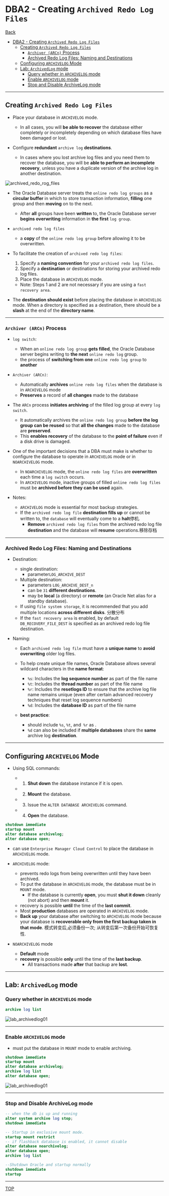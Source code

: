 # DBA2 - Creating `Archived Redo Log Files`

[Back](../../index.md)

- [DBA2 - Creating `Archived Redo Log Files`](#dba2---creating-archived-redo-log-files)
  - [Creating `Archived Redo Log Files`](#creating-archived-redo-log-files)
    - [`Archiver (ARCn)` Process](#archiver-arcn-process)
    - [Archived Redo Log Files: Naming and Destinations](#archived-redo-log-files-naming-and-destinations)
  - [Configuring `ARCHIVELOG` Mode](#configuring-archivelog-mode)
  - [Lab: `ArchivedLog` mode](#lab-archivedlog-mode)
    - [Query whether in `ARCHIVELOG` mode](#query-whether-in-archivelog-mode)
    - [Enable `ARCHIVELOG` mode](#enable-archivelog-mode)
    - [Stop and Disable ArchiveLog mode](#stop-and-disable-archivelog-mode)

---

## Creating `Archived Redo Log Files`

- Place your database in `ARCHIVELOG` mode.

  - In all cases, you will **be able to recover** the database either completely or incompletely depending on which database files have been damaged or lost.

- Configure **redundant** `archive log` **destinations**.
  - In cases where you lost archive log files and you need them to recover the database, you will be **able to perform an incomplete recovery**, unless you have a duplicate version of the archive log in another destination.

![archived_redo_rog_files](./pic/archived_redo_rog_files.png)

- The Oracle Database server treats the `online redo log groups` as a **circular buffer** in which to store transaction information, **filling** one group and then **moving** on to the next.

  - After **all** groups have been **written** to, the Oracle Database server **begins overwriting** information in **the first** `log group`.

- `archived redo log files`

  - a **copy** of the `online redo log group` before allowing it to be overwritten.

- To facilitate the creation of `archived redo log files`:

  1. Specify a **naming convention** for your `archived redo log files`.
  2. Specify a **destination** or destinations for storing your archived redo log files.
  3. Place the database in `ARCHIVELOG` mode.

  - Note: Steps 1 and 2 are not necessary if you are using a `fast recovery area`.

- The **destination should exist** before placing the database in `ARCHIVELOG` mode. When a directory is specified as a destination, there should be a **slash** at the end of the **directory name**.

---

### `Archiver (ARCn)` Process

- `log switch`:

  - When an `online redo log group` **gets filled**, the Oracle Database server begins writing to **the next** `online redo log` group.
  - the process of **switching from one** `online redo log group` to **another**

- `Archiver (ARCn)`:

  - Automatically **archives** `online redo log files` when the database is in `ARCHIVELOG` mode
  - **Preserves** a record of **all changes** made to the database

- The `ARCn` process **initiates archiving** of the filled log group at every `log switch`.

  - It automatically archives the `online redo log group` **before the log group can be reused** so that **all the changes** made to the database are **preserved**.
  - This **enables recovery** of the database to the **point of failure** even if a disk drive is damaged.

- One of the important decisions that a DBA must make is whether to configure the database to operate in `ARCHIVELOG` mode or in `NOARCHIVELOG` mode.

  - In `NOARCHIVELOG` mode, the `online redo log files` are **overwritten** each time a `log switch` occurs.
  - In `ARCHIVELOG` mode, inactive groups of filled `online redo log files` must be **archived before they can be used** again.

- Notes:
  - `ARCHIVELOG` mode is essential for most backup strategies.
  - If the `archived redo log file` **destination fills up** or cannot be written to, the `database` will eventually come to a **halt**停机.
    - **Remove** `archived redo log files` from the archived redo log file **destination** and the database will **resume** operations.移除存档

---

### Archived Redo Log Files: Naming and Destinations

- Destination:

  - single destination:
    - parameter`LOG_ARCHIVE_DEST`
  - Multiple destination:
    - parameters `LOG_ARCHIVE_DEST_n`
    - can be `31` **different destinations**.
    - may be **local** (a directory) or **remote** (an Oracle Net alias for a standby database).
  - If using `file system storage`, it is recommended that you add multiple locations **across different disks**. 分散分布
  - If the `fast recovery area` is enabled, by default `DB_RECOVERY_FILE_DEST` is specified as an archived redo log file destination.

- Naming:

  - Each `archived redo log file` must have a **unique name** to **avoid overwriting** older log files.
  - To help create unique file names, Oracle Database allows several wildcard characters in the **name format**:

    - `%s`: Includes the **log sequence number** as part of the file name
    - `%t`: Includes the **thread number** as part of the file name
    - `%r`: Includes the **resetlogs ID** to ensure that the archive log file name remains unique (even after certain advanced recovery techniques that reset log sequence numbers)
    - `%d`: Includes the **database ID** as part of the file name

  - **best practice**:
    - should include `%s`, `%t`, and` %r` as .
    - `%d` can also be included if **multiple databases** share the **same** archive log **destination**.

---

## Configuring `ARCHIVELOG` Mode

- Using SQL commands:

  - 1. **Shut down** the database instance if it is open.
  - 2. **Mount** the database.
  - 3. Issue the `ALTER DATABASE ARCHIVELOG` command.
  - 4. **Open** the database.

```sql
shutdown immediate
startup mount
alter database archivelog;
alter database open;
```

- can use `Enterprise Manager Cloud Control` to place the database in `ARCHIVELOG` mode.

- `ARCHIVELOG` mode:

  - prevents redo logs from being overwritten until they have been archived.
  - To put the database in `ARCHIVELOG` mode, the database must be in `MOUNT` mode.
    - If the database is currently **open**, you must **shut it down** cleanly (not abort) and then **mount** it.
  - recovery is possible **until** the time of the **last commit**.
  - Most **production** databases are operated in `ARCHIVELOG` mode.
  - **Back up** your database after switching to `ARCHIVELOG` mode because your database is **recoverable only from the first backup taken in that mode**. 模式转变后,必须备份一次; 从转变后第一次备份开始可恢复性.

- `NOARCHIVELOG` mode

  - **Default** mode
  - **recovery** is possible **only** until the time of the **last backup**.
    - All transactions made **after** that backup are **lost**.

---

## Lab: `ArchivedLog` mode

### Query whether in `ARCHIVELOG` mode

```sql
archive log list
```

![lab_archivedlog01](./pic/lab_archivedlog01.png)

---

### Enable `ARCHIVELOG` mode

- must put the database in `MOUNT` mode to enable archiving.

```sql
shutdown immediate
startup mount
alter database archivelog;
archive log list
alter database open;
```

![lab_archivedlog01](./pic/lab_archivedlog02.png)

---

### Stop and Disable ArchiveLog mode

```sql
-- when the db is up and running
alter system archive log stop;
shutdown immediate

-- Startup in exclusive mount mode.
startup mount restrict
-- if flashback database is enabled, it cannot disable
alter database noarchivelog;
alter database open;
archive log list

--Shutdown Oracle and startup normally
shutdown immediate
startup
```

---

[TOP](#dba2---creating-archived-redo-log-files)

